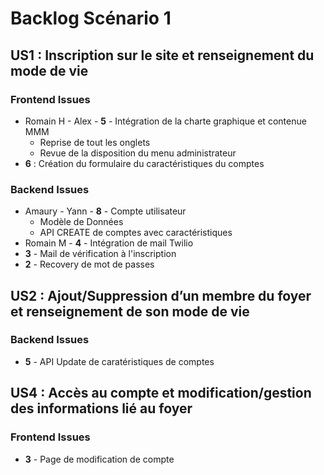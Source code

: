 # Backlog Scénario 1

## US1 : Inscription sur le site et renseignement du mode de vie
### Frontend Issues
- Romain H - Alex - **5** - Intégration de la charte graphique et contenue MMM 
  - Reprise de tout les onglets
  - Revue de la disposition du menu administrateur
- **6** : Création du formulaire du caractéristiques du comptes

### Backend Issues
- Amaury - Yann - **8** - Compte utilisateur
  - Modèle de Données
  - API CREATE de comptes avec caractéristiques
- Romain M - **4** - Intégration de mail Twilio
- **3** - Mail de vérification à l'inscription 
- **2** - Recovery de mot de passes

## US2 : Ajout/Suppression d’un membre du foyer et renseignement de son mode de vie

### Backend Issues
- **5** - API Update de caratéristiques de comptes 

## US4 : Accès au compte et modification/gestion des informations lié au foyer

### Frontend Issues
- **3** - Page de modification de compte